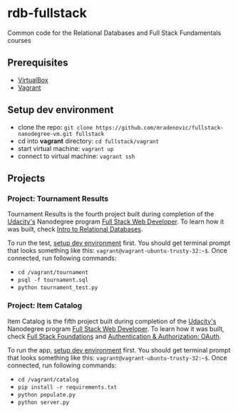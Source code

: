 # rdb-fullstack

Common code for the Relational Databases and Full Stack Fundamentals courses

## Prerequisites

* [VirtualBox](https://www.virtualbox.org/)
* [Vagrant](https://www.vagrantup.com/downloads.html)

## Setup dev environment

* clone the repo: `git clone https://github.com/mradenovic/fullstack-nanodegree-vm.git fullstack`
* cd into **vagrant** directory: `cd fullstack/vagrant`
* start virtual machine: `vagrant up`
* connect to virtual machine: `vagrant ssh`

## Projects

### Project: Tournament Results

Tournament Results is the fourth project built during completion of the [Udacity's](https://www.udacity.com/) Nanodegree program [Full Stack Web Developer](https://www.udacity.com/course/full-stack-web-developer-nanodegree--nd004). To learn how it was built, check [Intro to Relational Databases](https://www.udacity.com/course/intro-to-relational-databases--ud197).


To run the test, [setup dev environment](#setup-dev-environment) first. You should get terminal prompt that looks something like this: `vagrant@vagrant-ubuntu-trusty-32:~$`. Once connected, run following commands:
* `cd /vagrant/tournament`
* `psql -f tournament.sql`
* `python tournament_test.py`

### Project: Item Catalog

Item Catalog is the fifth project built during completion of the [Udacity's](https://www.udacity.com/) Nanodegree program [Full Stack Web Developer](https://www.udacity.com/course/full-stack-web-developer-nanodegree--nd004). To learn how it was built, check [Full Stack Foundations](https://www.udacity.com/courses/full-stack-foundations--ud088) and [Authentication & Authorization: OAuth](https://www.udacity.com/courses/authentication-authorization-oauth--ud330).


To run the app, [setup dev environment](#setup-dev-environment) first. You should get terminal prompt that looks something like this: `vagrant@vagrant-ubuntu-trusty-32:~$`. Once connected, run following commands:
* `cd /vagrant/catalog`
* `pip install -r requirements.txt`
* `python populate.py`
* `python server.py`
